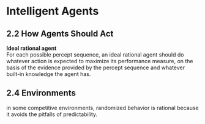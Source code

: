 # Intelligent Agents

## 2.2 How Agents Should Act

**Ideal rational agent**\
For each possible percept sequence, an ideal rational agent should do whatever action is expected to maximize its performance measure, on the basis of the evidence provided by the percept sequence and whatever built-in knowledge the agent has.

## 2.4 Environments

in some competitive environments, randomized behavior is rational because
it avoids the pitfalls of predictability.